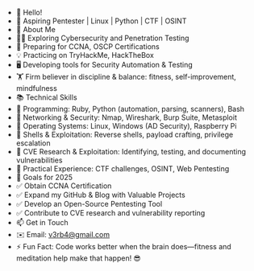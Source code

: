 - 👋 Hello!
- 🚀 Aspiring Pentester | Linux | Python | CTF | OSINT
- 📌 About Me
- 🏴‍☠️ Exploring Cybersecurity and Penetration Testing
- 🎯 Preparing for CCNA, OSCP Certifications
- 💡 Practicing on TryHackMe, HackTheBox
- 🖥 Developing tools for Security Automation & Testing
- 🏋️ Firm believer in discipline & balance: fitness, self-improvement, mindfulness
- 📚 Technical Skills
- 🔹 Programming: Ruby, Python (automation, parsing, scanners), Bash
- 🔹 Networking & Security: Nmap, Wireshark, Burp Suite, Metasploit
- 🔹 Operating Systems: Linux, Windows (AD Security), Raspberry Pi
- 🔹 Shells & Exploitation: Reverse shells, payload crafting, privilege escalation
- 🔹 CVE Research & Exploitation: Identifying, testing, and documenting vulnerabilities
- 🔹 Practical Experience: CTF challenges, OSINT, Web Pentesting
- 🎯 Goals for 2025
- ✅ Obtain CCNA Certification
- ✅ Expand my GitHub & Blog with Valuable Projects
- ✅ Develop an Open-Source Pentesting Tool
- ✅ Contribute to CVE research and vulnerability reporting
- 📫 Get in Touch
- ✉️ Email: v3rb4@gmail.com
- ⚡ Fun Fact: Code works better when the brain does—fitness and meditation help make that happen! 😎
